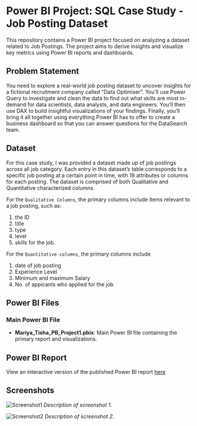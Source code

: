 # Power BI Project: SQL Case Study - Job Posting Dataset

This repository contains a Power BI project focused on analyzing a dataset related to Job Postings. The project aims to derive insights and visualize key metrics using Power BI reports and dashboards.

## Problem Statement

You need to explore a real-world job posting dataset to uncover insights for a fictional recruitment company called "Data Optimiser". 
You’ll use Power Query to investigate and clean the data to find out what skills are most in-demand for data scientists, data analysts, and data engineers. You’ll then use DAX to build insightful visualizations of your findings. Finally, you’ll bring it all together using everything Power BI has to offer to create a business dashboard so that you can answer questions for the DataSearch team.

## Dataset

For this case study, I was provided a dataset made up of job postings across all job category. Each entry in this dataset’s table corresponds to a specific job posting at a certain point in time, with 19 attributes or columns for each posting. The dataset is comprised of both Qualitative and Quantitative characterized columns. 

For the `Qualitative Columns`, the primary columns include items relevant to a job posting, such as:
1. the ID
2. title
3. type
4. level
5. skills for the job.

For the `Quantitative columns`, the primary columns include
1. date of job posting
2. Experience Level
3. Minimum and maximum Salary
4. No. of appicants who applied for the job

## Power BI Files

### Main Power BI File

- **Mariya_Tisha_PB_Project1.pbix**: Main Power BI file containing the primary report and visualizations.

## Power BI Report

View an interactive version of the published Power BI report [here](https://app.fabric.microsoft.com/view?r=eyJrIjoiZTA4ZDEwODktODlhZi00ZGM5LWJhYzItMzYwNzA3NDRjNGNiIiwidCI6IjNkOGJhNmE0LTk0YjktNGY5Yy04NmZiLTI5NzU1ZDk5NDNjZCIsImMiOjEwfQ%3D%3D)

## Screenshots

![Screenshot1](/Images/screenshot1.png)
*Description of screenshot 1.*

![Screenshot2](/Images/screenshot2.png)
*Description of screenshot 2.*
